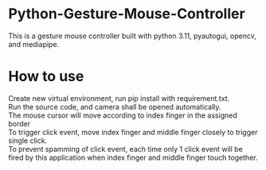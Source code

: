 # Python-Gesture-Mouse-Controller
This is a gesture mouse controller built with python 3.11, pyautogui, opencv, and mediapipe.

# How to use
Create new virtual environment, run pip install with requirement.txt. <br>
Run the source code, and camera shall be opened automatically. <br>
The mouse cursor will move according to index finger in the assigned border <br>
To trigger click event, move index finger and middle finger closely to trigger single click. <br>
To prevent spamming of click event, each time only 1 click event will be fired by this application when index finger and middle finger touch together.
